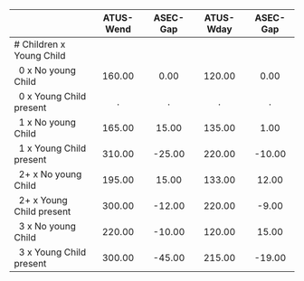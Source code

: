 
|                      |    ATUS-Wend |     ASEC-Gap |    ATUS-Wday |     ASEC-Gap |
| -------------------- | :----------: | :----------: | :----------: | :----------: |
| # Children x Young Child |              |              |              |              |
| &nbsp;&nbsp;0 x No young Child |       160.00 |         0.00 |       120.00 |         0.00 |
| &nbsp;&nbsp;0 x Young Child present |            . |            . |            . |            . |
| &nbsp;&nbsp;1 x No young Child |       165.00 |        15.00 |       135.00 |         1.00 |
| &nbsp;&nbsp;1 x Young Child present |       310.00 |       -25.00 |       220.00 |       -10.00 |
| &nbsp;&nbsp;2+ x No young Child |       195.00 |        15.00 |       133.00 |        12.00 |
| &nbsp;&nbsp;2+ x Young Child present |       300.00 |       -12.00 |       220.00 |        -9.00 |
| &nbsp;&nbsp;3 x No young Child |       220.00 |       -10.00 |       120.00 |        15.00 |
| &nbsp;&nbsp;3 x Young Child present |       300.00 |       -45.00 |       215.00 |       -19.00 |


